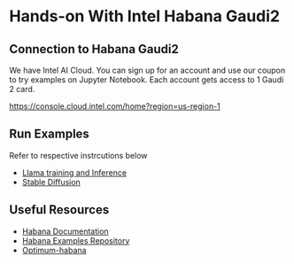 # Hands-on With Intel Habana Gaudi2 

## Connection to Habana Gaudi2

We have Intel AI Cloud. You can sign up for an account and use our coupon to try examples on Jupyter Notebook. Each account gets access to 1 Gaudi 2 card.

https://console.cloud.intel.com/home?region=us-region-1

## Run Examples

Refer to respective instrcutions below 
* [Llama training and Inference](./llama2_fine_tuning_inference_single.ipynb)
* [Stable Diffusion](./stable_diffusion_v_2_1.ipynb)


## Useful Resources 

* [Habana Documentation](https://docs.habana.ai/en/latest/)
* [Habana Examples Repository](https://github.com/HabanaAI/Model-References)
* [Optimum-habana](https://github.com/huggingface/optimum-habana)
